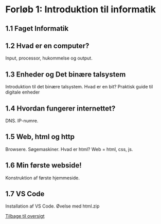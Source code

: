 # Forløb 1: Introduktion til informatik

## 1.1 Faget Informatik  

## 1.2 Hvad er en computer?
Input, processor, hukommelse og output.

## 1.3 Enheder og Det binære talsystem 
Introduktion til det binære talsystem.
Hvad er en bit?
Praktisk guide til digitale enheder

## 1.4 Hvordan fungerer internettet?  
DNS. 
IP-numre.

## 1.5 Web, html og http  
Browsere. Søgemaskiner.
Hvad er html? 
Web = html, css, js.

## 1.6 Min første webside! 
Konstruktion af første hjemmeside.

## 1.7 VS Code
Installation af VS Code. 
Øvelse med html.zip


[Tilbage til oversigt](0-studieplan-hhx.md)